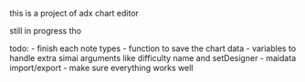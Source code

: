 
this is a project of adx chart editor

still in progress tho

todo:
	- finish each note types
	- function to save the chart data
	- variables to handle extra simai arguments like difficulty name and setDesigner
	- maidata import/export
	- make sure everything works well

